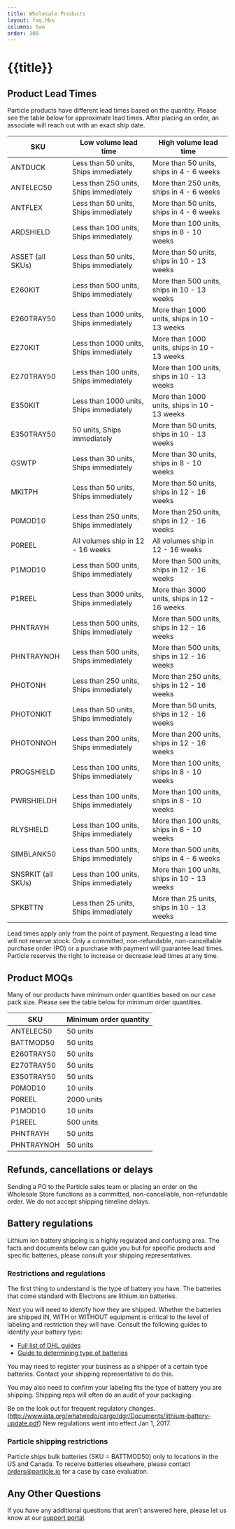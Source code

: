 ```yaml
---
title: Wholesale Products
layout: faq.hbs
columns: two
order: 300
---
```


# {{title}}

## Product Lead Times

Particle products have different lead times based on the quantity. Please see the table below for approximate lead times. After placing an order, an associate will reach out with an exact ship date. 

SKU | Low volume lead time | High volume lead time
------------ | ------------- | -------------
ANTDUCK | Less than 50 units, Ships immediately | More than 50 units, ships in 4 - 6 weeks
ANTELEC50 | Less than 250 units, Ships immediately | More than 250 units, ships in 4 - 6 weeks
ANTFLEX | Less than 50 units, Ships immediately | More than 50 units, ships in 4 - 6 weeks
ARDSHIELD | Less than 100 units, Ships immediately | More than 100 units, ships in 8 - 10 weeks
ASSET (all SKUs) | Less than 50 units, Ships immediately | More than 50 units, ships in 10 - 13 weeks 
E260KIT | Less than 500 units, Ships immediately | More than 500 units, ships in 10 - 13 weeks
E260TRAY50 | Less than 1000 units, Ships immediately | More than 1000 units, ships in 10 - 13 weeks
E270KIT | Less than 1000 units, Ships immediately | More than 1000 units, ships in 10 - 13 weeks
E270TRAY50 | Less than 100 units, Ships immediately | More than 100 units, ships in 10 - 13 weeks
E350KIT | Less than 1000 units, Ships immediately | More than 1000 units, ships in 10 - 13 weeks
E350TRAY50 | 50 units, Ships immediately | More than 50 units, ships in 10 - 13 weeks
GSWTP | Less than 30 units, Ships immediately | More than 30 units, ships in 8 - 10 weeks
MKITPH | Less than 50 units, Ships immediately | More than 50 units, ships in 12 - 16 weeks
P0MOD10 | Less than 250 units, Ships immediately | More than 250 units, ships in 12 - 16 weeks
P0REEL | All volumes ship in 12 - 16 weeks | All volumes ship in 12 - 16 weeks
P1MOD10 | Less than 500 units, Ships immediately | More than 500 units, ships in 12 - 16 weeks
P1REEL | Less than 3000 units, Ships immediately | More than 3000 units, ships in 12 - 16 weeks
PHNTRAYH | Less than 500 units, Ships immediately | More than 500 units, ships in 12 - 16 weeks
PHNTRAYNOH | Less than 500 units, Ships immediately | More than 500 units, ships in 12 - 16 weeks
PHOTONH | Less than 250 units, Ships immediately | More than 250 units, ships in 12 - 16 weeks
PHOTONKIT | Less than 50 units, Ships immediately | More than 50 units, ships in 12 - 16 weeks
PHOTONNOH | Less than 200 units, Ships immediately | More than 200 units, ships in 12 - 16 weeks
PROGSHIELD | Less than 100 units, Ships immediately | More than 100 units, ships in 8 - 10 weeks
PWRSHIELDH | Less than 100 units, Ships immediately | More than 100 units, ships in 8 - 10 weeks
RLYSHIELD | Less than 100 units, Ships immediately | More than 100 units, ships in 8 - 10 weeks
SIMBLANK50 | Less than 500 units, Ships immediately | More than 500 units, ships in 4 - 6 weeks
SNSRKIT (all SKUs) | Less than 100 units, Ships immediately | More than 100 units, ships in 10 - 13 weeks
SPKBTTN | Less than 25 units, Ships immediately | More than 25 units, ships in 10 - 13 weeks


Lead times apply only from the point of payment. Requesting a lead time will not reserve stock. Only a committed, non-refundable, non-cancellable purchase order (PO) or a purchase with payment will guarantee lead times. Particle reserves the right to increase or decrease lead times at any time. 

## Product MOQs

Many of our products have minimum order quantities based on our case pack size. Please see the table below for minimum order quantities.

SKU | Minimum order quantity
------------ | -------------
ANTELEC50 | 50 units
BATTMOD50 | 50 units
E260TRAY50 | 50 units
E270TRAY50 | 50 units
E350TRAY50 | 50 units
P0MOD10 | 10 units
P0REEL | 2000 units
P1MOD10 | 10 units
P1REEL | 500 units
PHNTRAYH | 50 units
PHNTRAYNOH | 50 units

## Refunds, cancellations or delays

Sending a PO to the Particle sales team or placing an order on the Wholesale Store functions as a committed, non-cancellable, non-refundable order. We do not accept shipping timeline delays. 

## Battery regulations

Lithium ion battery shipping is a highly regulated and confusing area. The facts and documents below can guide you but for specific products and specific batteries, please consult your shipping representatives. 

### Restrictions and regulations

The first thing to understand is the type of battery you have. The batteries that come standard with Electrons are lithium ion batteries. 

Next you will need to identify how they are shipped. Whether the batteries are shipped IN, WITH or WITHOUT equipment is critical to the level of labeling and restriction they will have. Consult the following guides to identify your battery type: 
- [Full list of DHL guides](http://www.dhl.com/en/express/shipping/shipping_advice/lithium_batteries.html#guides_materials)
- [Guide to determining type of batteries](http://www.dhl.com/content/dam/downloads/g0/express/shipping/lithium_batteries/lithium_ion_batteries_regulations.pdf)

You may need to register your business as a shipper of a certain type batteries. Contact your shipping representative to do this.

You may also need to confirm your labeling fits the type of battery you are shipping. Shipping reps will often do an audit of your packaging. 

Be on the look out for frequent regulatory changes.(http://www.iata.org/whatwedo/cargo/dgr/Documents/lithium-battery-update.pdf) New regulations went into effect Jan 1, 2017.

### Particle shipping restrictions
Particle ships bulk batteries (SKU = BATTMOD50) only to locations in the US and Canada. To receive batteries elsewhere, please contact orders@particle.io for a case by case evaluation. 

## Any Other Questions

If you have any additional questions that aren’t answered here, please let us know at our [support portal](https://support.particle.io).

